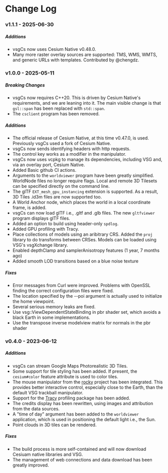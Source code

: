 # Change Log

### v1.1.1 - 2025-06-30

##### Additions

- vsgCs now uses Cesium Native v0.48.0.
- Many more raster overlay sources are supported: TMS, WMS, WMTS, and generic URLs with templates. Contributed by @chengdz.

### v1.0.0 - 2025-05-11

##### Breaking Changes

- vsgCs now requires C++20. This is driven by Cesium Native's requirements, and we are leaning into it. The main visible change is that `gsl::span` has been replaced with `std::span`.
- The `csclient` program has been removed.

##### Additions

- The official release of Cesium Native, at this time v0.47.0, is used. Previously vsgCs used a fork of Cesium Native.
- vsgCs now sends identifying headers with http requests.
- The control key works as a modifier in the manipulator.
- vsgCs now uses vcpkg to manage its dependencies, including VSG and, via an overlay port, Cesium Native.
- Added Basic github CI actions.
- Arguments to the `worldviewer` program have been greatly simplified. WorldNode files no longer require flags. Local and remote 3D Tilesets can be specified directly on the command line.
- The glTF `EXT_mesh_gpu_instancing` extension is supported. As a result, 3D Tiles .id3m files are now supported too.
- A World Anchor node, which places the world in a local coordinate frame, is added.
- vsgCs can now load glTF i.e., .gltf and .glb files. The new `gltfviewer` program displays glTF files.
- Added an option to build using header-only `spdlog`.
- Added GPU profiling with Tracy.
- Place collections of models using an aribitrary CRS. Added the `proj` library to do transforms between CRSes. Models can be loaded using VSG's vsgXchange library.
- Enabled depthClamp and samplerAnisotropy features (1 year, 7 months ago) 
- Added smooth LOD transitions based on a blue noise texture

##### Fixes
- Error messages from Curl were improved. Problems with OpenSSL finding the correct configuration files were fixed.
- The location specified by the --poi argument is actually used to initialize the home viewpoint.
- Several serious memory leaks are fixed.
- Use vsg::ViewDependentStateBinding in pbr shader set, which avoids a black Earth in some implementations.
- Use the transpose inverse modelview matrix for normals in the pbr shader

### v0.4.0 - 2023-06-12

##### Additions
  - vsgCs can stream Google Maps Photorealistic 3D Tiles.
  - Some support for tile styling has been added. If present, the `cesium#color` feature attribute is
    used to color tiles.
  - The mouse manipulator from the [rocky](https://github.com/pelicanmapping/rocky) project has been
    integrated. This provides better interactive control, especially close to the Earth, than the
    default VSG trackball manipulator.
  - Support for the [Tracy](https://github.com/wolfpld/tracy) profiling package has been added.
  - The credits display has been rewritten, using images and attribution from the data sources.
  - A "time of day" argument has been added to the `worldviewer` application, which is used in
    positioning the default light i.e., the Sun.
  - Point clouds in 3D tiles can be rendered.

##### Fixes
  - The build process is more self-contained and will now download Cesiuam native libraries and VSG.
  - The management of web connections and data download has been greatly improved.
